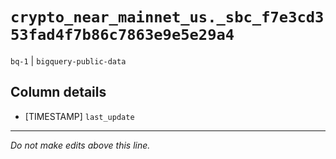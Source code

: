# `crypto_near_mainnet_us._sbc_f7e3cd353fad4f7b86c7863e9e5e29a4`
`bq-1` | `bigquery-public-data`

## Column details
* [TIMESTAMP] `last_update`

-------------------------------------------------------------------------------
*Do not make edits above this line.*
